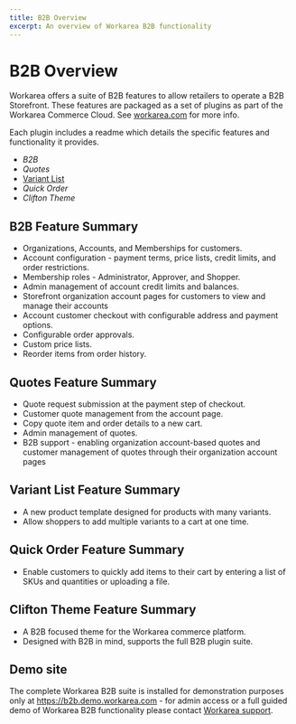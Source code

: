 ```yaml
---
title: B2B Overview
excerpt: An overview of Workarea B2B functionality
---
```


# B2B Overview

Workarea offers a suite of B2B features to allow retailers to operate a B2B
Storefront. These features are packaged as a set of plugins as part of the
Workarea Commerce Cloud. See [workarea.com](https://www.workarea.com) for more
info.

Each plugin includes a readme which details the specific features and
functionality it provides.

* _B2B_
* _Quotes_
* [Variant List](https://github.com/workarea-commerce/workarea-variant-list)
* _Quick Order_
* _Clifton Theme_

## B2B Feature Summary

* Organizations, Accounts, and Memberships for customers.
* Account configuration - payment terms, price lists, credit limits, and order
  restrictions.
* Membership roles - Administrator, Approver, and Shopper.
* Admin management of account credit limits and balances.
* Storefront organization account pages for customers to view and manage their
  accounts
* Account customer checkout with configurable address and payment options.
* Configurable order approvals.
* Custom price lists.
* Reorder items from order history.

## Quotes Feature Summary

* Quote request submission at the payment step of checkout.
* Customer quote management from the account page.
* Copy quote item and order details to a new cart.
* Admin management of quotes.
* B2B support - enabling organization account-based quotes and customer
  management of quotes through their organization account pages

## Variant List Feature Summary

* A new product template designed for products with many variants.
* Allow shoppers to add multiple variants to a cart at one time.

## Quick Order Feature Summary

* Enable customers to quickly add items to their cart by entering a list of SKUs
  and quantities or uploading a file.

## Clifton Theme Feature Summary

* A B2B focused theme for the Workarea commerce platform.
* Designed with B2B in mind, supports the full B2B plugin suite.

## Demo site

The complete Workarea B2B suite is installed for demonstration purposes only at
<https://b2b.demo.workarea.com> - for admin access or a full guided demo of
Workarea B2B functionality please contact [Workarea support](https://workarea.support.com).
